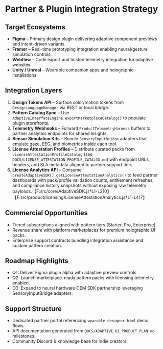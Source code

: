 # Partner & Plugin Integration Strategy

## Target Ecosystems
- **Figma** – Primary design plugin delivering adaptive component previews and intent-driven variants.
- **Framer** – Real-time prototyping integration enabling neural/gesture simulation controls.
- **Webflow** – Code export and hosted telemetry integration for adaptive websites.
- **Unity / Unreal** – Wearable companion apps and holographic installations.

## Integration Layers
1. **Design Tokens API** – Surface color/motion tokens from `DesignLanguageManager` via REST or local bridge.
2. **Pattern Catalog Sync** – Use `AdaptiveInterfaceEngine.exportMarketplaceCatalog()` to populate plugin storefronts.
3. **Telemetry Webhooks** – Forward `ProductTelemetryHarness` buffers to partner analytics endpoints for shared insights.
4. **Sensor Simulation Kits** – Bundle `SensoryInputBridge` adapters that emulate gaze, EEG, and biometrics inside each tool.
5. **License Attestation Profiles** – Distribute curated packs from `LicenseAttestationProfileCatalog` (see `DOCS/LICENSE_ATTESTATION_PROFILE_CATALOG.md`) with endpoint URLs, headers, and SLA metadata aligned to partner support tiers.
6. **License Analytics API** – Consume `createAdaptiveSDK().getLicenseAttestationAnalytics()` to feed partner dashboards with pack/profile validation counts, entitlement refreshes, and compliance history snapshots without exposing raw telemetry payloads.【F:src/core/AdaptiveSDK.js†L1-L210】【F:src/product/licensing/LicenseAttestationAnalytics.js†L1-L417】

## Commercial Opportunities
- Tiered subscriptions aligned with pattern tiers (Starter, Pro, Enterprise).
- Revenue share with platform marketplaces for premium holographic UI packs.
- Enterprise support contracts bundling integration assistance and custom pattern creation.

## Roadmap Highlights
- Q1: Deliver Figma plugin alpha with adaptive preview controls.
- Q2: Launch marketplace-ready pattern packs with licensing telemetry enabled.
- Q3: Expand to neural hardware OEM SDK partnership leveraging SensoryInputBridge adapters.

## Support Structure
- Dedicated partner portal referencing `wearable-designer.html` demo flows.
- API documentation generated from `DOCS/ADAPTIVE_UI_PRODUCT_PLAN.md` milestones.
- Community Discord & knowledge base for indie creators.

